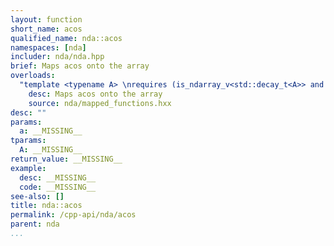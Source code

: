 ```yaml
---
layout: function
short_name: acos
qualified_name: nda::acos
namespaces: [nda]
includer: nda/nda.hpp
brief: Maps acos onto the array
overloads:
  "template <typename A> \nrequires (is_ndarray_v<std::decay_t<A>> and (get_algebra<std::decay_t<A>> != 'M')) \n\nauto acos(A && a)":
    desc: Maps acos onto the array
    source: nda/mapped_functions.hxx
desc: ""
params:
  a: __MISSING__
tparams:
  A: __MISSING__
return_value: __MISSING__
example:
  desc: __MISSING__
  code: __MISSING__
see-also: []
title: nda::acos
permalink: /cpp-api/nda/acos
parent: nda
...
```


